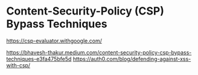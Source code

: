 # Content-Security-Policy (CSP) Bypass Techniques

https://csp-evaluator.withgoogle.com/




https://bhavesh-thakur.medium.com/content-security-policy-csp-bypass-techniques-e3fa475bfe5d
https://auth0.com/blog/defending-against-xss-with-csp/